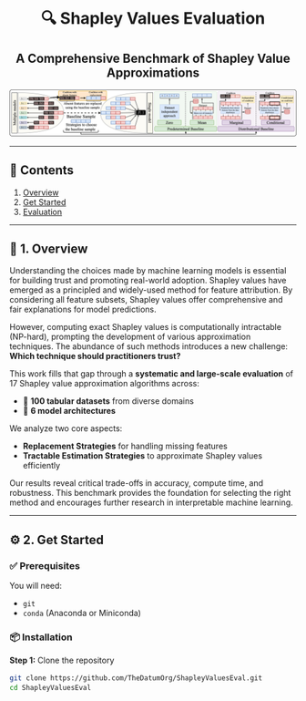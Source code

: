 <h1 align="center">🔍 Shapley Values Evaluation</h1>
<h2 align="center">A Comprehensive Benchmark of Shapley Value Approximations</h2>

<p align="center">
  <img src="./results/replacement/replacementStrategies.png" width="800"/>
</p>

---

## 📄 Contents
1. [Overview](#overview)
2. [Get Started](#get-started)
3. [Evaluation](#evaluation)

---

## 🔎 1. Overview <a name="overview"></a>

Understanding the choices made by machine learning models is essential for building trust and promoting real-world adoption. Shapley values have emerged as a principled and widely-used method for feature attribution. By considering all feature subsets, Shapley values offer comprehensive and fair explanations for model predictions.

However, computing exact Shapley values is computationally intractable (NP-hard), prompting the development of various approximation techniques. The abundance of such methods introduces a new challenge: **Which technique should practitioners trust?**

This work fills that gap through a **systematic and large-scale evaluation** of 17 Shapley value approximation algorithms across:
- 💯 **100 tabular datasets** from diverse domains
- 🧠 **6 model architectures**

We analyze two core aspects:
- **Replacement Strategies** for handling missing features
- **Tractable Estimation Strategies** to approximate Shapley values efficiently

Our results reveal critical trade-offs in accuracy, compute time, and robustness. This benchmark provides the foundation for selecting the right method and encourages further research in interpretable machine learning.

---

## ⚙️ 2. Get Started <a name="get-started"></a>

### ✅ Prerequisites
You will need:
- `git`
- `conda` (Anaconda or Miniconda)

### 📦 Installation

**Step 1:** Clone the repository

```bash
git clone https://github.com/TheDatumOrg/ShapleyValuesEval.git
cd ShapleyValuesEval
```
